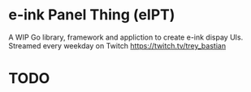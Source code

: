 # e-ink Panel Thing (eIPT)

A WIP Go library, framework and appliction to create e-ink dispay UIs.
Streamed every weekday on Twitch https://twitch.tv/trey_bastian

# TODO
